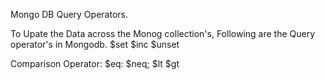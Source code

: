 Mongo DB Query Operators.

To Upate the Data across the Monog collection's, Following are the Query operator's in Mongodb.
$set
$inc
$unset

Comparison Operator:
$eq:
$neq;
$lt
$gt



